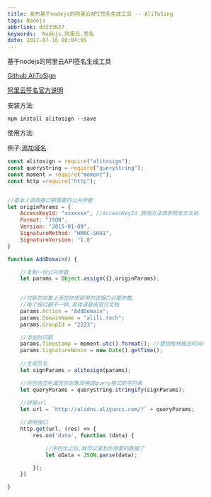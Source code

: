 ```yaml
---
title: 发布基于nodejs的阿里云API签名生成工具 -- AliToSing
tags: Nodejs
abbrlink: dd233b37
keywords:  Nodejs,阿里云,签名
date: 2017-07-16 00:04:05
---
```


基于nodejs的阿里云API签名生成工具

[Github AliToSign](https://github.com/Fantasy9527/AliToSign)


[阿里云签名官方说明](https://help.aliyun.com/document_detail/29747.html?spm=5176.doc29743.2.4.SAqOxJ)

安装方法:
```
npm install alitosign --save
```

使用方法:

例子:[添加域名](https://help.aliyun.com/document_detail/29749.html?spm=5176.doc29744.6.592.RG61hE)

```javascript
const alitosign = require("alitosign");
const querystring = require("querystring");
const moment = require("moment");
const http =require("http");


//基本上调用接口都需要的公共参数
let originParams = {
    AccessKeyId: "xxxxxxx", //AccessKeyId 获得方法请参照官方文档
    Format: "JSON",
    Version: "2015-01-09",
    SignatureMethod: "HMAC-SHA1",
    SignatureVersion: "1.0"
}

function AddDomain() {

    //复制一份公共参数
    let params = Object.assign({},originParams); 
    

    //在新的对象上添加你想调用的该接口必要参数,
    //每个接口都不一样,具体请查阅官方文档
    params.Action = "AddDomain";
    params.DomainName = "alili.tech";
    params.GroupId = "2223";

    //添加时间戳
    params.Timestamp = moment.utc().format(); //要用格林威治时间;
    params.SignatureNonce = new Date().getTime();
    
    //生成签名
    let signParams = alitosign(params);

    //将包含签名属性的对象转换成query格式的字符串
    let queryParams = querystring.stringify(signParams);
    
    //拼接url
    let url = `http://alidns.aliyuncs.com/?` + queryParams;

    //调用接口
    http.get(url, (res) => {
        res.on('data', function (data) {

            //序列化之后,就可以拿到你想要的数据了
            let oData = JSON.parse(data);

        });
    })

} 
```
